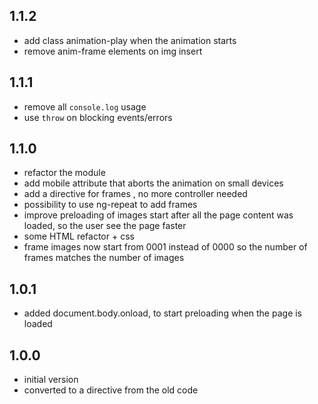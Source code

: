 ## 1.1.2
- add class animation-play when the animation starts 
- remove anim-frame elements on img insert

## 1.1.1
- remove all `console.log` usage
- use `throw` on blocking events/errors

## 1.1.0
- refactor the module
- add mobile attribute that aborts the animation on small devices 
- add a directive for frames , no more controller needed 
- possibility to use ng-repeat to add frames 
- improve preloading of images start after all the page content was loaded, so the user see the page faster 
- some HTML refactor + css
- frame images now start from 0001 instead of 0000 so the number of frames matches the number of images

## 1.0.1
- added document.body.onload, to start preloading when the page is loaded

## 1.0.0
- initial version
- converted to a directive from the old code